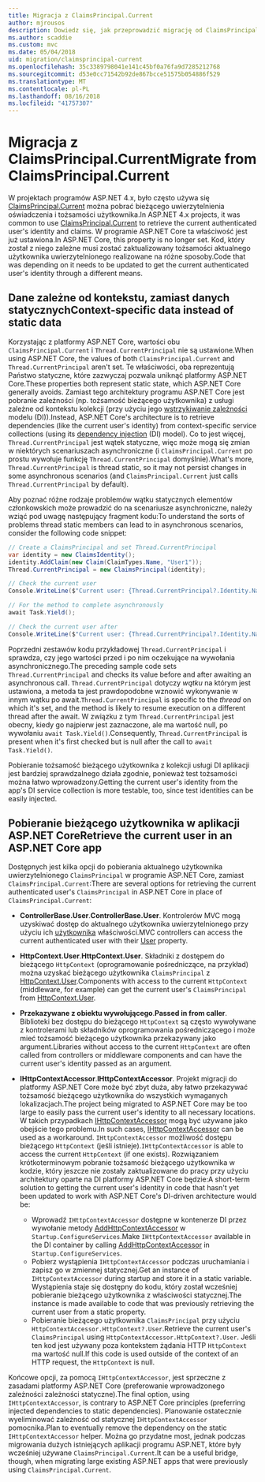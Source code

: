 ```yaml
---
title: Migracja z ClaimsPrincipal.Current
author: mjrousos
description: Dowiedz się, jak przeprowadzić migrację od ClaimsPrincipal.Current do pobrania aktualnego użytkownika uwierzytelnionego tożsamości i oświadczenia w programie ASP.NET Core.
ms.author: scaddie
ms.custom: mvc
ms.date: 05/04/2018
uid: migration/claimsprincipal-current
ms.openlocfilehash: 35c3389798041e141c45bf0a76fa9d7285212768
ms.sourcegitcommit: d53e0cc71542b92de867bcce51575b054886f529
ms.translationtype: MT
ms.contentlocale: pl-PL
ms.lasthandoff: 08/16/2018
ms.locfileid: "41757307"
---
```

# <a name="migrate-from-claimsprincipalcurrent"></a><span data-ttu-id="539f7-103">Migracja z ClaimsPrincipal.Current</span><span class="sxs-lookup"><span data-stu-id="539f7-103">Migrate from ClaimsPrincipal.Current</span></span>

<span data-ttu-id="539f7-104">W projektach programów ASP.NET 4.x, było często używa się [ClaimsPrincipal.Current](/dotnet/api/system.security.claims.claimsprincipal.current) można pobrać bieżącego uwierzytelnienia oświadczenia i tożsamości użytkownika.</span><span class="sxs-lookup"><span data-stu-id="539f7-104">In ASP.NET 4.x projects, it was common to use [ClaimsPrincipal.Current](/dotnet/api/system.security.claims.claimsprincipal.current) to retrieve the current authenticated user's identity and claims.</span></span> <span data-ttu-id="539f7-105">W programie ASP.NET Core ta właściwość jest już ustawiona.</span><span class="sxs-lookup"><span data-stu-id="539f7-105">In ASP.NET Core, this property is no longer set.</span></span> <span data-ttu-id="539f7-106">Kod, który został z niego zależne musi zostać zaktualizowany tożsamości aktualnego użytkownika uwierzytelnionego realizowane na różne sposoby.</span><span class="sxs-lookup"><span data-stu-id="539f7-106">Code that was depending on it needs to be updated to get the current authenticated user's identity through a different means.</span></span>

## <a name="context-specific-data-instead-of-static-data"></a><span data-ttu-id="539f7-107">Dane zależne od kontekstu, zamiast danych statycznych</span><span class="sxs-lookup"><span data-stu-id="539f7-107">Context-specific data instead of static data</span></span>

<span data-ttu-id="539f7-108">Korzystając z platformy ASP.NET Core, wartości obu `ClaimsPrincipal.Current` i `Thread.CurrentPrincipal` nie są ustawione.</span><span class="sxs-lookup"><span data-stu-id="539f7-108">When using ASP.NET Core, the values of both `ClaimsPrincipal.Current` and `Thread.CurrentPrincipal` aren't set.</span></span> <span data-ttu-id="539f7-109">Te właściwości, oba reprezentują Państwo statyczne, które zazwyczaj pozwala uniknąć platformy ASP.NET Core.</span><span class="sxs-lookup"><span data-stu-id="539f7-109">These properties both represent static state, which ASP.NET Core generally avoids.</span></span> <span data-ttu-id="539f7-110">Zamiast tego architektury programu ASP.NET Core jest pobranie zależności (np. tożsamość bieżącego użytkownika) z usługi zależne od kontekstu kolekcji (przy użyciu jego [wstrzykiwanie zależności](xref:fundamentals/dependency-injection) modelu (DI)).</span><span class="sxs-lookup"><span data-stu-id="539f7-110">Instead, ASP.NET Core's architecture is to retrieve dependencies (like the current user's identity) from context-specific service collections (using its [dependency injection](xref:fundamentals/dependency-injection) (DI) model).</span></span> <span data-ttu-id="539f7-111">Co to jest więcej, `Thread.CurrentPrincipal` jest wątek statyczne, więc może mogą się zmian w niektórych scenariuszach asynchroniczne (i `ClaimsPrincipal.Current` po prostu wywołuje funkcję `Thread.CurrentPrincipal` domyślnie).</span><span class="sxs-lookup"><span data-stu-id="539f7-111">What's more, `Thread.CurrentPrincipal` is thread static, so it may not persist changes in some asynchronous scenarios (and `ClaimsPrincipal.Current` just calls `Thread.CurrentPrincipal` by default).</span></span>

<span data-ttu-id="539f7-112">Aby poznać różne rodzaje problemów wątku statycznych elementów członkowskich może prowadzić do na scenariusze asynchroniczne, należy wziąć pod uwagę następujący fragment kodu:</span><span class="sxs-lookup"><span data-stu-id="539f7-112">To understand the sorts of problems thread static members can lead to in asynchronous scenarios, consider the following code snippet:</span></span>

```csharp
// Create a ClaimsPrincipal and set Thread.CurrentPrincipal
var identity = new ClaimsIdentity();
identity.AddClaim(new Claim(ClaimTypes.Name, "User1"));
Thread.CurrentPrincipal = new ClaimsPrincipal(identity);

// Check the current user
Console.WriteLine($"Current user: {Thread.CurrentPrincipal?.Identity.Name}");

// For the method to complete asynchronously
await Task.Yield();

// Check the current user after
Console.WriteLine($"Current user: {Thread.CurrentPrincipal?.Identity.Name}");
```

<span data-ttu-id="539f7-113">Poprzedni zestawów kodu przykładowej `Thread.CurrentPrincipal` i sprawdza, czy jego wartości przed i po nim oczekujące na wywołania asynchronicznego.</span><span class="sxs-lookup"><span data-stu-id="539f7-113">The preceding sample code sets `Thread.CurrentPrincipal` and checks its value before and after awaiting an asynchronous call.</span></span> <span data-ttu-id="539f7-114">`Thread.CurrentPrincipal` dotyczy *wątku* na którym jest ustawiona, a metoda ta jest prawdopodobne wznowić wykonywanie w innym wątku po await.</span><span class="sxs-lookup"><span data-stu-id="539f7-114">`Thread.CurrentPrincipal` is specific to the *thread* on which it's set, and the method is likely to resume execution on a different thread after the await.</span></span> <span data-ttu-id="539f7-115">W związku z tym `Thread.CurrentPrincipal` jest obecny, kiedy go najpierw jest zaznaczone, ale ma wartość null, po wywołaniu `await Task.Yield()`.</span><span class="sxs-lookup"><span data-stu-id="539f7-115">Consequently, `Thread.CurrentPrincipal` is present when it's first checked but is null after the call to `await Task.Yield()`.</span></span>

<span data-ttu-id="539f7-116">Pobieranie tożsamość bieżącego użytkownika z kolekcji usługi DI aplikacji jest bardziej sprawdzalnego działa zgodnie, ponieważ test tożsamości można łatwo wprowadzony.</span><span class="sxs-lookup"><span data-stu-id="539f7-116">Getting the current user's identity from the app's DI service collection is more testable, too, since test identities can be easily injected.</span></span>

## <a name="retrieve-the-current-user-in-an-aspnet-core-app"></a><span data-ttu-id="539f7-117">Pobieranie bieżącego użytkownika w aplikacji ASP.NET Core</span><span class="sxs-lookup"><span data-stu-id="539f7-117">Retrieve the current user in an ASP.NET Core app</span></span>

<span data-ttu-id="539f7-118">Dostępnych jest kilka opcji do pobierania aktualnego użytkownika uwierzytelnionego `ClaimsPrincipal` w programie ASP.NET Core, zamiast `ClaimsPrincipal.Current`:</span><span class="sxs-lookup"><span data-stu-id="539f7-118">There are several options for retrieving the current authenticated user's `ClaimsPrincipal` in ASP.NET Core in place of `ClaimsPrincipal.Current`:</span></span>

* <span data-ttu-id="539f7-119">**ControllerBase.User**.</span><span class="sxs-lookup"><span data-stu-id="539f7-119">**ControllerBase.User**.</span></span> <span data-ttu-id="539f7-120">Kontrolerów MVC mogą uzyskiwać dostęp do aktualnego użytkownika uwierzytelnionego przy użyciu ich [użytkownika](/dotnet/api/microsoft.aspnetcore.mvc.controllerbase.user) właściwości.</span><span class="sxs-lookup"><span data-stu-id="539f7-120">MVC controllers can access the current authenticated user with their [User](/dotnet/api/microsoft.aspnetcore.mvc.controllerbase.user) property.</span></span>
* <span data-ttu-id="539f7-121">**HttpContext.User**.</span><span class="sxs-lookup"><span data-stu-id="539f7-121">**HttpContext.User**.</span></span> <span data-ttu-id="539f7-122">Składniki z dostępem do bieżącego `HttpContext` (oprogramowanie pośredniczące, na przykład) można uzyskać bieżącego użytkownika `ClaimsPrincipal` z [HttpContext.User](/dotnet/api/microsoft.aspnetcore.http.httpcontext.user).</span><span class="sxs-lookup"><span data-stu-id="539f7-122">Components with access to the current `HttpContext` (middleware, for example) can get the current user's `ClaimsPrincipal` from [HttpContext.User](/dotnet/api/microsoft.aspnetcore.http.httpcontext.user).</span></span>
* <span data-ttu-id="539f7-123">**Przekazywane z obiektu wywołującego**.</span><span class="sxs-lookup"><span data-stu-id="539f7-123">**Passed in from caller**.</span></span> <span data-ttu-id="539f7-124">Biblioteki bez dostępu do bieżącego `HttpContext` są często wywoływane z kontrolerami lub składników oprogramowania pośredniczącego i może mieć tożsamość bieżącego użytkownika przekazywany jako argument.</span><span class="sxs-lookup"><span data-stu-id="539f7-124">Libraries without access to the current `HttpContext` are often called from controllers or middleware components and can have the current user's identity passed as an argument.</span></span>
* <span data-ttu-id="539f7-125">**IHttpContextAccessor**.</span><span class="sxs-lookup"><span data-stu-id="539f7-125">**IHttpContextAccessor**.</span></span> <span data-ttu-id="539f7-126">Projekt migracji do platformy ASP.NET Core może być zbyt duża, aby łatwo przekazywać tożsamość bieżącego użytkownika do wszystkich wymaganych lokalizacjach.</span><span class="sxs-lookup"><span data-stu-id="539f7-126">The project being migrated to ASP.NET Core may be too large to easily pass the current user's identity to all necessary locations.</span></span> <span data-ttu-id="539f7-127">W takich przypadkach [IHttpContextAccessor](/dotnet/api/microsoft.aspnetcore.http.ihttpcontextaccessor) mogą być używane jako obejście tego problemu.</span><span class="sxs-lookup"><span data-stu-id="539f7-127">In such cases, [IHttpContextAccessor](/dotnet/api/microsoft.aspnetcore.http.ihttpcontextaccessor) can be used as a workaround.</span></span> <span data-ttu-id="539f7-128">`IHttpContextAccessor` możliwość dostępu bieżącego `HttpContext` (jeśli istnieje).</span><span class="sxs-lookup"><span data-stu-id="539f7-128">`IHttpContextAccessor` is able to access the current `HttpContext` (if one exists).</span></span> <span data-ttu-id="539f7-129">Rozwiązaniem krótkoterminowym pobranie tożsamość bieżącego użytkownika w kodzie, który jeszcze nie zostały zaktualizowane do pracy przy użyciu architektury oparte na DI platformy ASP.NET Core będzie:</span><span class="sxs-lookup"><span data-stu-id="539f7-129">A short-term solution to getting the current user's identity in code that hasn't yet been updated to work with ASP.NET Core's DI-driven architecture would be:</span></span>

  * <span data-ttu-id="539f7-130">Wprowadź `IHttpContextAccessor` dostępne w kontenerze DI przez wywołanie metody [AddHttpContextAccessor](https://github.com/aspnet/Hosting/issues/793) w `Startup.ConfigureServices`.</span><span class="sxs-lookup"><span data-stu-id="539f7-130">Make `IHttpContextAccessor` available in the DI container by calling [AddHttpContextAccessor](https://github.com/aspnet/Hosting/issues/793) in `Startup.ConfigureServices`.</span></span>
  * <span data-ttu-id="539f7-131">Pobierz wystąpienia `IHttpContextAccessor` podczas uruchamiania i zapisz go w zmiennej statycznej.</span><span class="sxs-lookup"><span data-stu-id="539f7-131">Get an instance of `IHttpContextAccessor` during startup and store it in a static variable.</span></span> <span data-ttu-id="539f7-132">Wystąpienia staje się dostępny do kodu, który został wcześniej pobieranie bieżącego użytkownika z właściwości statycznej.</span><span class="sxs-lookup"><span data-stu-id="539f7-132">The instance is made available to code that was previously retrieving the current user from a static property.</span></span>
  * <span data-ttu-id="539f7-133">Pobieranie bieżącego użytkownika `ClaimsPrincipal` przy użyciu `HttpContextAccessor.HttpContext?.User`.</span><span class="sxs-lookup"><span data-stu-id="539f7-133">Retrieve the current user's `ClaimsPrincipal` using `HttpContextAccessor.HttpContext?.User`.</span></span> <span data-ttu-id="539f7-134">Jeśli ten kod jest używany poza kontekstem żądania HTTP `HttpContext` ma wartość null.</span><span class="sxs-lookup"><span data-stu-id="539f7-134">If this code is used outside of the context of an HTTP request, the `HttpContext` is null.</span></span>

<span data-ttu-id="539f7-135">Końcowe opcji, za pomocą `IHttpContextAccessor`, jest sprzeczne z zasadami platformy ASP.NET Core (preferowanie wprowadzonego zależności zależności statyczne).</span><span class="sxs-lookup"><span data-stu-id="539f7-135">The final option, using `IHttpContextAccessor`, is contrary to ASP.NET Core principles (preferring injected dependencies to static dependencies).</span></span> <span data-ttu-id="539f7-136">Planowanie ostatecznie wyeliminować zależność od statycznej `IHttpContextAccessor` pomocnika.</span><span class="sxs-lookup"><span data-stu-id="539f7-136">Plan to eventually remove the dependency on the static `IHttpContextAccessor` helper.</span></span> <span data-ttu-id="539f7-137">Można go przydatne most, jednak podczas migrowania dużych istniejących aplikacji programu ASP.NET, które były wcześniej używane `ClaimsPrincipal.Current`.</span><span class="sxs-lookup"><span data-stu-id="539f7-137">It can be a useful bridge, though, when migrating large existing ASP.NET apps that were previously using `ClaimsPrincipal.Current`.</span></span>
